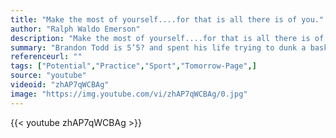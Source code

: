 ```yaml
---
title: "Make the most of yourself....for that is all there is of you."
author: "Ralph Waldo Emerson"
description: "Make the most of yourself....for that is all there is of you. - Ralph Waldo Emerson quotes from GetInspired365.com"
summary: "Brandon Todd is 5’5? and spent his life trying to dunk a basketball. There is no limits to ones potential - Todd proves just this."
referenceurl: ""
tags: ["Potential","Practice","Sport","Tomorrow-Page",]
source: "youtube"
videoid: "zhAP7qWCBAg"
image: "https://img.youtube.com/vi/zhAP7qWCBAg/0.jpg"
---
```


{{< youtube zhAP7qWCBAg >}}
